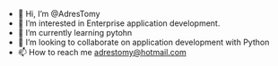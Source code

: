 - 👋 Hi, I’m @AdresTomy
- 👀 I’m interested in Enterprise application development.
- 🌱 I’m currently learning pytohn
- 💞️ I’m looking to collaborate on application development with Python
- 📫 How to reach me adrestomy@hotmail.com

<!---
AdresTomy/AdresTomy is a ✨ special ✨ repository because its `README.md` (this file) appears on your GitHub profile.
You can click the Preview link to take a look at your changes.
--->
